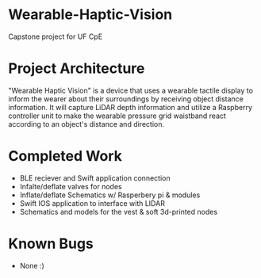 # Wearable-Haptic-Vision
Capstone project for UF CpE

# Project Architecture
"Wearable Haptic Vision" is a device that uses a wearable tactile display to inform the wearer about their surroundings by receiving object distance information. It will capture LiDAR depth information and utilize a Raspberry controller unit to make the wearable pressure grid waistband react according to an object's distance and direction.

# Completed Work 
- BLE reciever and Swift application connection
- Infalte/deflate valves for nodes
- Inflate/deflate Schematics w/ Rasperbery pi & modules
- Swift IOS application to interface with LIDAR
- Schematics and models for the vest & soft 3d-printed nodes

# Known Bugs
- None :)
